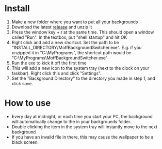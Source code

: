 # Install

1. Make a new folder where you want to put all your backgrounds
1. Download the latest [release](https://github.com/moff181/moff-background-switcher/releases) and unzip it
1. Press the window key + r at the same time. This should open a window called "Run". In the textbox, put "shell:startup" and hit OK
1. Right click and add a new shortcut. Set the path to be "INSTALL_DIRECTORY/MoffBackgroundSwitcher.exe". E.g. if you unzipped it in "C:\MyPrograms", the shortcut path would be "C:\MyPrograms\MoffBackgroundSwitcher.exe"
1. Run the exe to kick it off the first time
1. This will add a new icon to the system tray (next to the clock on your taskbar). Right click this and click "Settings".
1. Set the "Background Directory" to the directory you made in step 1, and click save.

# How to use

- Every day at midnight, or each time you start your PC, the background will automatically change to the in your backgrounds folder.
- Double clicking the item in the system tray will instantly move to the next background
- If you have an invalid file in there, this may cause the wallpaper to be a black screen.
